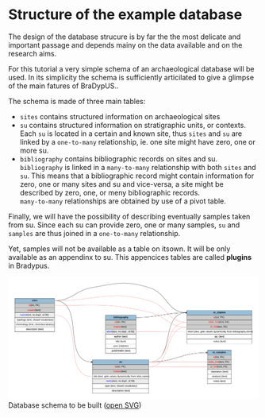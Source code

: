# Structure of the example database

The design of the database strucure is by far the 
the most delicate and important passage and depends
mainy on the data available and on the research aims.

For this tutorial a very simple schema of an archaeological 
database will be used. In its simplicity the schema is sufficiently
articilated to give a glimpse of the main fatures of BraDypUS..

The schema is made of three main tables:
- `sites` contains structured information on archaeological sites
- `su` contains structured information on stratigraphic units, or contexts.  
Each `su` is located in a certain and known site, thus `sites` and `su` 
are linked by a `one-to-many` relationship, ie. one site might have zero, one or more su.
- `bibliography` contains bibliographic records on sites and su.  
`bibliography` is linked in a `many-to-many` relationship with 
both `sites` and `su`. This means that a bibliographic record might contain information for
zero, one or many sites and su and vice-versa, a site might be described 
by zero, one, or meny bibliographic records.  
`many-to-many` relationships are obtained by use of a pivot table.

Finally, we will have the possibility of describing eventually
samples taken from su. Since each su can provide zero, one or many samples,
`su` and `samples` are thus joined in a `one-to-many` relationship.

Yet, samples will not be available as a table on itsown. It will be only
available as an appendinx to su. This appencices tables are called
**plugins** in Bradypus.

![screenshot](./../images/design/schema.svg "Visual schema")
Database schema to be built ([open SVG](./../images/design/schema.svg))

